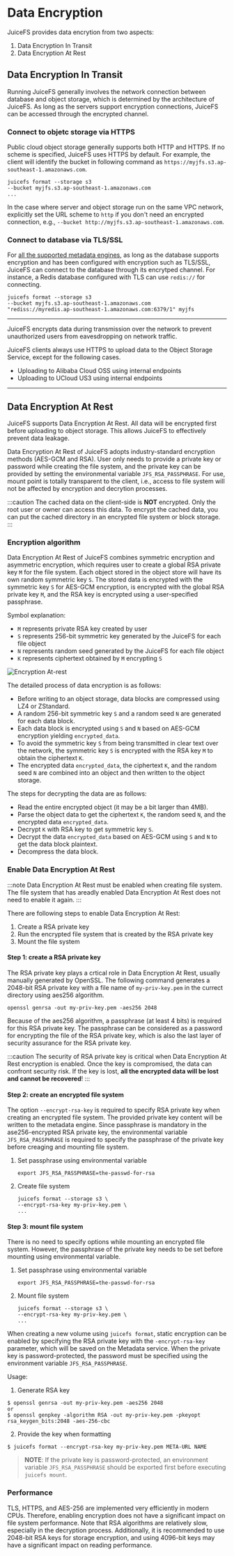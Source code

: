 # Data Encryption

JuiceFS provides data encrytion from two aspects:

1. Data Encryption In Transit
2. Data Encryption At Rest

## Data Encryption In Transit

Running JuiceFS generally involves the network connection between database and object storage, which is determined by the architecture of JuiceFS. As long as the servers support encryption connections, JuiceFS can be accessed through the encrypted channel.

### Connect to objetc storage via HTTPS

Public cloud object storage generally supports both HTTP and HTTPS. If no scheme is specified, JuiceFS uses HTTPS by default. For example, the client will identify the bucket in following command as `https://myjfs.s3.ap-southeast-1.amazonaws.com`.

```shell
juicefs format --storage s3
--bucket myjfs.s3.ap-southeast-1.amazonaws.com
...
```

In the case where server and object storage run on the same VPC network, explicitly set the URL scheme to `http` if you don't need an encrypted connection, e.g., `--bucket http://myjfs.s3.ap-southeast-1.amazonaws.com`.


### Connect to database via TLS/SSL

For [all the supported metadata engines](../reference/how_to_setup_metadata_engine.md), as long as the database supports encryption and has been configured with encryption such as TLS/SSL, JuiceFS can connect to the database through its encrytped channel. For instance, a Redis database configured with TLS can use `redis://` for connecting.

```shell
juicefs format --storage s3
--bucket myjfs.s3.ap-southeast-1.amazonaws.com
"rediss://myredis.ap-southeast-1.amazonaws.com:6379/1" myjfs
```

----

JuiceFS encrypts data during transmission over the network to prevent unauthorized users from eavesdropping on network traffic.

JuiceFS clients always use HTTPS to upload data to the Object Storage Service, except for the following cases.

- Uploading to Alibaba Cloud OSS using internal endpoints
- Uploading to UCloud US3 using internal endpoints

-----

## Data Encryption At Rest

JuiceFS supports Data Encryption At Rest. All data will be encrypted first before uploading to object storage. This allows JuiceFS to effectively prevent data leakage.

Data Encryption At Rest of JuiceFS adopts industry-standard encryption methods (AES-GCM and RSA). User only needs to provide a private key or password while creating the file system, and the private key can be provided by setting the environmental variable `JFS_RSA_PASSPHRASE`. For use, mount point is totally transparent to the client, i.e., access to file system will not be affected by encryption and decrytion processes.

:::caution
The cached data on the client-side is **NOT** encrypted. Only the root user or owner can access this data. To encrypt the cached data, you can put the cached directory in an encrypted file system or block storage.
:::


### Encryption algorithm

Data Encryption At Rest of JuiceFS combines symmetric encryption and asymmetric encryption, which requires user to create a global RSA private key `M` for the file system. Each object stored in the object store will have its own random symmetric key `S`. The stored data is encrypted with the symmetric key `S` for AES-GCM encryption, is encrypted with the global RSA private key `M`, and the RSA key is encrypted using a user-specified passphrase.

Symbol explanation:

- `M` represents private RSA key created by user
- `S` represents 256-bit symmetric key generated by the JuiceFS for each file object
- `N` represents random seed generated by the JuiceFS for each file object
- `K` represents ciphertext obtained by `M` encrypting `S`

![Encryption At-rest](../images/encryption.png)

The detailed process of data encryption is as follows:

- Before writing to an object storage, data blocks are compressed using LZ4 or ZStandard.
- A random 256-bit symmetric key `S` and a random seed `N` are generated for each data block.
- Each data block is encrypted using `S` and `N` based on AES-GCM encryption yielding `encrypted_data`.
- To avoid the symmetric key `S` from being transmitted in clear text over the network, the symmetric key `S` is encrypted with the RSA key `M` to obtain the ciphertext `K`.
- The encrypted data `encrypted_data`, the ciphertext `K`, and the random seed `N` are combined into an object and then written to the object storage.

The steps for decrypting the data are as follows:

- Read the entire encrypted object (it may be a bit larger than 4MB).
- Parse the object data to get the ciphertext `K`, the random seed `N`, and the encrypted data `encrypted_data`.
- Decrypt `K` with RSA key to get symmetric key `S`.
- Decrypt the data `encrypted_data` based on AES-GCM using `S` and `N` to get the data block plaintext.
- Decompress the data block.


### Enable Data Encryption At Rest

:::note
Data Encryption At Rest must be enabled when creating file system. The file system that has areadly enabled Data Encryption At Rest does not need to enable it again. 
:::

There are following steps to enable Data Encryption At Rest:

1. Create a RSA private key
2. Run the encrypted file system that is created by the RSA private key
3. Mount the file system

#### Step 1: create a RSA private key

The RSA private key plays a crtical role in Data Encryption At Rest, usually manually generated by OpenSSL. The following command generates a 2048-bit RSA private key with a file name of `my-priv-key.pem` in the currect directory using aes256 algorithm.

```shell
openssl genrsa -out my-priv-key.pem -aes256 2048
```
Because of the aes256 algorithm, a passphrase (at least 4 bits) is required for this RSA private key. The passphrase can be considered as a password for encrypting the file of the RSA private key, which is also the last layer of security assurance for the RSA private key.

:::caution
The security of RSA private key is critical when Data Encryption At Rest encryption is enabled. Once the key is compromised, the data can confront security risk. If the key is lost, **all the encrypted data will be lost and cannot be recovered**!
:::

#### Step 2: create an encrypted file system

The option `--encrypt-rsa-key` is required to specify RSA private key when creating an encrypted file system. The provided private key content will be written to the metadata engine. Since passphrase is mandatory in the ase256-encrypted RSA private key, the environmental variable `JFS_RSA_PASSPHRASE` is required to specify the passphrase of the private key before creaging and mounting file system.

1. Set passphrase using environmental variable

    ```shell
    export JFS_RSA_PASSPHRASE=the-passwd-for-rsa
    ```

2. Create file system

    ```shell
    juicefs format --storage s3 \
    --encrypt-rsa-key my-priv-key.pem \
    ...
    ```

#### Step 3: mount file system

There is no need to specify options while mounting an encrypted file system. However, the passphrase of the private key needs to be set before mounting using environmental variable.

1. Set passphrase using environmental variable

    ```shell
    export JFS_RSA_PASSPHRASE=the-passwd-for-rsa
    ```

2. Mount file system
    ```shell
    juicefs format --storage s3 \
    --encrypt-rsa-key my-priv-key.pem \
    ...
    ```


When creating a new volume using `juicefs format`, static encryption can be enabled by specifying the RSA private key with the `-encrypt-rsa-key` parameter, which will be saved on the Metadata service. When the private key is password-protected, the password must be specified using the environment variable `JFS_RSA_PASSPHRASE`.

Usage:

1. Generate RSA key

```shell
$ openssl genrsa -out my-priv-key.pem -aes256 2048
or
$ openssl genpkey -algorithm RSA -out my-priv-key.pem -pkeyopt rsa_keygen_bits:2048 -aes-256-cbc
```

2. Provide the key when formatting

```shell
$ juicefs format --encrypt-rsa-key my-priv-key.pem META-URL NAME
```

> **NOTE**: If the private key is password-protected, an environment variable `JFS_RSA_PASSPHRASE` should be exported first before executing `juicefs mount`.


### Performance

TLS, HTTPS, and AES-256 are implemented very efficiently in modern CPUs. Therefore, enabling encryption does not have a significant impact on file system performance. Note that RSA algorithms are relatively slow, especially in the decryption process. Additionally, it is recommended to use 2048-bit RSA keys for storage encryption, and using 4096-bit keys may have a significant impact on reading performance.
